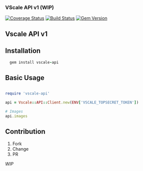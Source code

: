 ### VScale API v1 (WIP)

[![Coverage Status](https://coveralls.io/repos/Smolget/vscale-api/badge.svg?branch=master&service=github)](https://coveralls.io/github/Smolget/vscale-api?branch=master)
[![Build Status](https://travis-ci.org/Smolget/vscale-api.svg?branch=master)](https://travis-ci.org/Smolget/vscale-api)
[![Gem Version](https://badge.fury.io/rb/vscale-api.svg)](https://badge.fury.io/rb/vscale-api)

## Vscale API v1  

## Installation  
```ruby
  gem install vscale-api
```

## Basic Usage

```ruby

require 'vscale-api'

api = Vscale::API::Client.new(ENV['VSCALE_TOPSECRET_TOKEN'])

# Images
api.images

```

## Contribution  

01. Fork  
02. Change  
03. PR  

*WIP*
